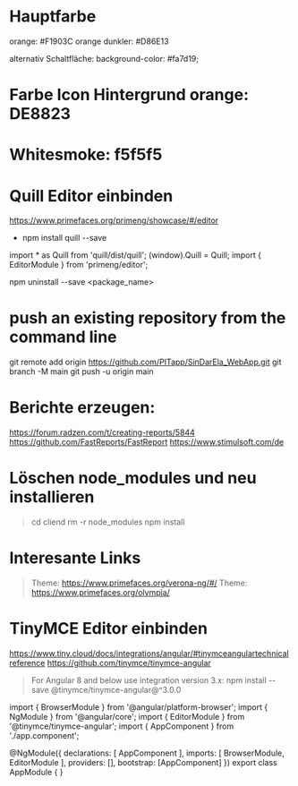 # Hauptfarbe 
orange: #F1903C
orange dunkler: #D86E13

alternativ Schaltfläche: background-color: #fa7d19;

# Farbe Icon Hintergrund orange: DE8823

# Whitesmoke: f5f5f5

# Quill Editor einbinden
https://www.primefaces.org/primeng/showcase/#/editor

- npm install quill --save

import * as Quill from 'quill/dist/quill';
(<any>window).Quill = Quill;
import { EditorModule } from 'primeng/editor';

npm uninstall --save <package_name>



# push an existing repository from the command line
git remote add origin https://github.com/PITapp/SinDarEla_WebApp.git
git branch -M main
git push -u origin main

# Berichte erzeugen:
https://forum.radzen.com/t/creating-reports/5844
https://github.com/FastReports/FastReport
https://www.stimulsoft.com/de

# Löschen node_modules und neu installieren
> cd cliend 
> rm -r node_modules
> npm install

# Interesante Links
> Theme: https://www.primefaces.org/verona-ng/#/
> Theme: https://www.primefaces.org/olympia/

# TinyMCE Editor einbinden
https://www.tiny.cloud/docs/integrations/angular/#tinymceangulartechnicalreference
https://github.com/tinymce/tinymce-angular

> For Angular 8 and below use integration version 3.x:
npm install --save @tinymce/tinymce-angular@^3.0.0

import { BrowserModule } from '@angular/platform-browser';
 import { NgModule } from '@angular/core';
 import { EditorModule } from '@tinymce/tinymce-angular';
 import { AppComponent } from './app.component';

 @NgModule({
   declarations: [
     AppComponent
   ],
   imports: [
     BrowserModule,
     EditorModule
   ],
   providers: [],
   bootstrap: [AppComponent]
 })
 export class AppModule { }
